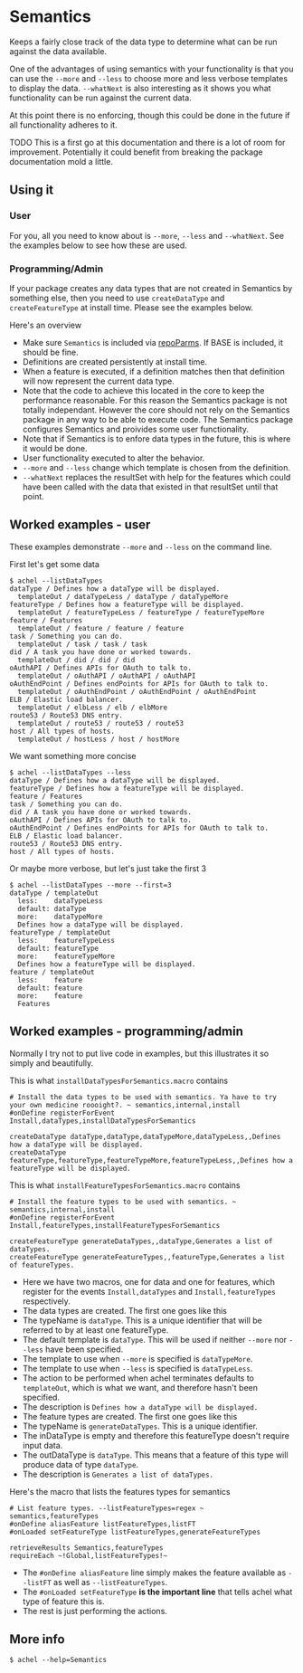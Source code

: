 # Semantics

Keeps a fairly close track of the data type to determine what can be run against the data available.

One of the advantages of using semantics with your functionality is that you can use the `--more` and `--less` to choose more and less verbose templates to display the data. `--whatNext` is also interesting as it shows you what functionality can be run against the current data.

At this point there is no enforcing, though this could be done in the future if all functionality adheres to it.

TODO This is a first go at this documentation and there is a lot of room for improvement. Potentially it could benefit from breaking the package documentation mold a little.

## Using it

### User

For you, all you need to know about is `--more`, `--less` and `--whatNext`. See the examples below to see how these are used.

### Programming/Admin

If your package creates any data types that are not created in Semantics by something else, then you need to use `createDataType` and `createFeatureType` at install time. Please see the examples below.

Here's an overview

* Make sure `Semantics` is included via [repoParms](https://github.com/ksandom/achel/blob/master/docs/programming/creatingARepositoryWithProfiles.md#use-repoparmdefinepackages-to-create-a-profile). If BASE is included, it should be fine.
* Definitions are created persistently at install time.
* When a feature is executed, if a definition matches then that definition will now represent the current data type.
 * Note that the code to achieve this located in the core to keep the performance reasonable. For this reason the Semantics package is not totally independant. However the core should not rely on the Semantics package in any way to be able to execute code. The Semantics package configures Semantics and proivides some user functionality.
 * Note that if Semantics is to enfore data types in the future, this is where it would be done.
* User functionality executed to alter the behavior.
 * `--more` and `--less` change which template is chosen from the definition.
 * `--whatNext` replaces the resultSet with help for the features which could have been called with the data that existed in that resultSet until that point.

## Worked examples - user

These examples demonstrate `--more` and `--less` on the command line.

First let's get some data

    $ achel --listDataTypes
    dataType / Defines how a dataType will be displayed.
      templateOut / dataTypeLess / dataType / dataTypeMore
    featureType / Defines how a featureType will be displayed.
      templateOut / featureTypeLess / featureType / featureTypeMore
    feature / Features
      templateOut / feature / feature / feature
    task / Something you can do.
      templateOut / task / task / task
    did / A task you have done or worked towards.
      templateOut / did / did / did
    oAuthAPI / Defines APIs for OAuth to talk to.
      templateOut / oAuthAPI / oAuthAPI / oAuthAPI
    oAuthEndPoint / Defines endPoints for APIs for OAuth to talk to.
      templateOut / oAuthEndPoint / oAuthEndPoint / oAuthEndPoint
    ELB / Elastic load balancer.
      templateOut / elbLess / elb / elbMore
    route53 / Route53 DNS entry.
      templateOut / route53 / route53 / route53
    host / All types of hosts.
      templateOut / hostLess / host / hostMore

We want something more concise

    $ achel --listDataTypes --less
    dataType / Defines how a dataType will be displayed.
    featureType / Defines how a featureType will be displayed.
    feature / Features
    task / Something you can do.
    did / A task you have done or worked towards.
    oAuthAPI / Defines APIs for OAuth to talk to.
    oAuthEndPoint / Defines endPoints for APIs for OAuth to talk to.
    ELB / Elastic load balancer.
    route53 / Route53 DNS entry.
    host / All types of hosts.

Or maybe more verbose, but let's just take the first 3

    $ achel --listDataTypes --more --first=3
    dataType / templateOut
      less:    dataTypeLess 
      default: dataType 
      more:    dataTypeMore 
      Defines how a dataType will be displayed.
    featureType / templateOut
      less:    featureTypeLess 
      default: featureType 
      more:    featureTypeMore 
      Defines how a featureType will be displayed.
    feature / templateOut
      less:    feature 
      default: feature 
      more:    feature 
      Features

## Worked examples - programming/admin

Normally I try not to put live code in examples, but this illustrates it so simply and beautifully.

This is what `installDataTypesForSemantics.macro` contains

    # Install the data types to be used with semantics. Ya have to try your own medicine roooight?. ~ semantics,internal,install
    #onDefine registerForEvent Install,dataTypes,installDataTypesForSemantics
    
    createDataType dataType,dataType,dataTypeMore,dataTypeLess,,Defines how a dataType will be displayed.
    createDataType featureType,featureType,featureTypeMore,featureTypeLess,,Defines how a featureType will be displayed.

This is what `installFeatureTypesForSemantics.macro` contains

    # Install the feature types to be used with semantics. ~ semantics,internal,install
    #onDefine registerForEvent Install,featureTypes,installFeatureTypesForSemantics
    
    createFeatureType generateDataTypes,,dataType,Generates a list of dataTypes.
    createFeatureType generateFeatureTypes,,featureType,Generates a list of featureTypes.

* Here we have two macros, one for data and one for features, which register for the events `Install,dataTypes` and `Install,featureTypes` respectively.
* The data types are created. The first one goes like this
 * The typeName is `dataType`. This is a unique identifier that will be referred to by at least one featureType.
 * The default template is `dataType`. This will be used if neither `--more` nor `--less` have been specified.
 * The template to use when `--more` is specified is `dataTypeMore`.
 * The template to use when `--less` is specified is `dataTypeLess`.
 * The action to be performed when achel terminates defaults to `templateOut`, which is what we want, and therefore hasn't been specified.
 * The description is `Defines how a dataType will be displayed.`
* The feature types are created. The first one goes like this
 * The typeName is `generateDataTypes`. This is a unique identifier.
 * The inDataType is empty and therefore this featureType doesn't require input data.
 * The outDataType is `dataType`. This means that a feature of this type will produce data of type `dataType`.
 * The description is `Generates a list of dataTypes.`

Here's the macro that lists the features types for semantics

    # List feature types. --listFeatureTypes=regex ~ semantics,featureTypes
    #onDefine aliasFeature listFeatureTypes,listFT
    #onLoaded setFeatureType listFeatureTypes,generateFeatureTypes
    
    retrieveResults Semantics,featureTypes
    requireEach ~!Global,listFeatureTypes!~

* The `#onDefine aliasFeature` line simply makes the feature available as `--listFT` as well as `--listFeatureTypes`.
* The `#onLoaded setFeatureType` **is the important line** that tells achel what type of feature this is.
* The rest is just performing the actions.

## More info

`$ achel --help=Semantics`


